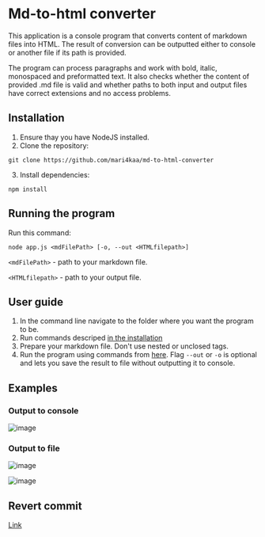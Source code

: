 # Md-to-html converter
This application is a console program that converts content of markdown files into HTML. The result of conversion can be outputted either to console or another file if its path is provided. 

The program can process paragraphs and work with bold, italic, monospaced and preformatted text. It also checks whether the content of provided .md file is valid and whether paths to both input and output files have correct extensions and no access problems. 

## Installation
1. Ensure thay you have NodeJS installed.
2. Clone the repository:
```shell
git clone https://github.com/mari4kaa/md-to-html-converter
```
3. Install dependencies:
```shell
npm install
```

## Running the program
Run this command:
```shell
node app.js <mdFilePath> [-o, --out <HTMLfilepath>]
```
`<mdFilePath>` - path to your markdown file.

`<HTMLfilepath>` - path to your output file.

## User guide
1. In the command line navigate to the folder where you want the program to be.
2. Run commands descriped [in the installation ](https://github.com/mari4kaa/md-to-html-converter/blob/main/README.md#L6)
3. Prepare your markdown file. Don't use nested or unclosed tags.
4. Run the program using commands from [here](https://github.com/mari4kaa/md-to-html-converter/blob/main/README.md#L17). Flag `--out` or `-o` is optional and lets you save the result to file without outputting it to console.

## Examples
### Output to console
![image](https://github.com/mari4kaa/md-to-html-converter/assets/103357823/20bbc572-22dc-45d9-8545-ccaecc3b5ace)

### Output to file
![image](https://github.com/mari4kaa/md-to-html-converter/assets/103357823/b2ff6a6d-6f6a-49c7-ac40-074b7425c1e6)

![image](https://github.com/mari4kaa/md-to-html-converter/assets/103357823/29dacc35-b8bb-42f8-956e-289e28f67957)

## Revert commit
[Link](https://github.com/mari4kaa/md-to-html-converter/commit/fb395a99633d69288dc1470b86a2c59fdc2cf6de)
